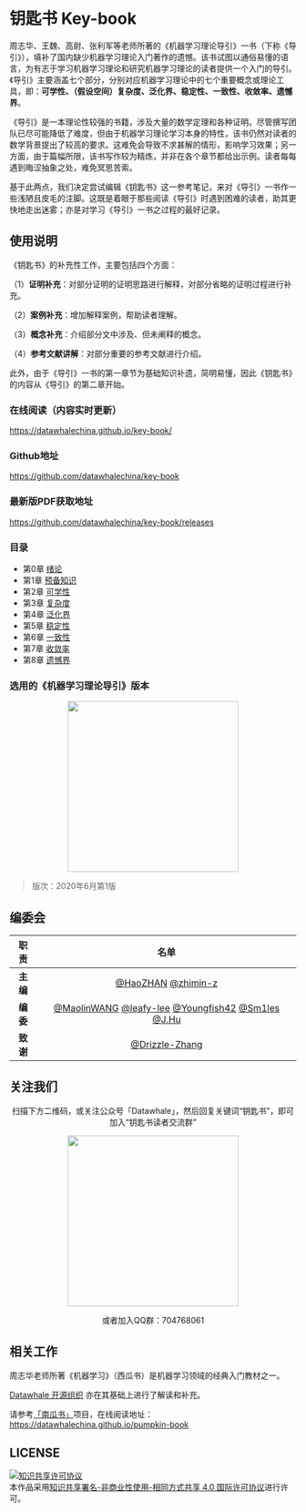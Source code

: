# 钥匙书 Key-book

周志华、王魏、高尉、张利军等老师所著的《机器学习理论导引》一书（下称《导引》），填补了国内缺少机器学习理论入门著作的遗憾。该书试图以通俗易懂的语言，为有志于学习机器学习理论和研究机器学习理论的读者提供一个入门的导引。《导引》主要涵盖七个部分，分别对应机器学习理论中的七个重要概念或理论工具，即：**可学性、（假设空间）复杂度、泛化界、稳定性、一致性、收敛率、遗憾界**。

《导引》是一本理论性较强的书籍，涉及大量的数学定理和各种证明。尽管撰写团队已尽可能降低了难度，但由于机器学习理论学习本身的特性，该书仍然对读者的数学背景提出了较高的要求。这难免会导致不求甚解的情形，影响学习效果；另一方面，由于篇幅所限，该书写作较为精炼，并非在各个章节都给出示例。读者每每遇到晦涩抽象之处，难免冥思苦索。

基于此两点，我们决定尝试编辑《钥匙书》这一参考笔记，来对《导引》一书作一些浅陋且皮毛的注脚。这既是着眼于那些阅读《导引》时遇到困难的读者，助其更快地走出迷雾；亦是对学习《导引》一书之过程的最好记录。

## 使用说明

《钥匙书》的补充性工作，主要包括四个方面：

（1）**证明补充**：对部分证明的证明思路进行解释，对部分省略的证明过程进行补充。

（2）**案例补充**：增加解释案例，帮助读者理解。

（3）**概念补充**：介绍部分文中涉及、但未阐释的概念。

（4）**参考文献讲解**：对部分重要的参考文献进行介绍。

此外，由于《导引》一书的第一章节为基础知识补遗，简明易懂，因此《钥匙书》的内容从《导引》的第二章开始。

### 在线阅读（内容实时更新）
https://datawhalechina.github.io/key-book/

### Github地址
https://github.com/datawhalechina/key-book

### 最新版PDF获取地址
https://github.com/datawhalechina/key-book/releases


### 目录

- 第0章 [绪论](https://datawhalechina.github.io/key-book/#/chapter0/chapter0)
- 第1章 [预备知识](https://datawhalechina.github.io/key-book/#/chapter1/chapter1)
- 第2章 [可学性](https://datawhalechina.github.io/key-book/#/chapter2/chapter2)
- 第3章 [复杂度](https://datawhalechina.github.io/key-book/#/chapter3/chapter3)
- 第4章 [泛化界](https://datawhalechina.github.io/key-book/#/chapter4/chapter4)
- 第5章 [稳定性](https://datawhalechina.github.io/key-book/#/chapter5/chapter5)
- 第6章 [一致性](https://datawhalechina.github.io/key-book/#/chapter6/chapter6)
- 第7章 [收敛率](https://datawhalechina.github.io/key-book/#/chapter7/chapter7)
- 第8章 [遗憾界](https://datawhalechina.github.io/key-book/#/chapter8/chapter8)

### 选用的《机器学习理论导引》版本

<center><img src="res/mlt.jpg" width="300" height= "300"></center>

> 版次：2020年6月第1版<br>

## 编委会

| 职责 | 名单 |
| :---: | :---: |
| **主编** | [@HaoZHAN](https://github.com/zhanhao93) [@zhimin-z](https://github.com/zhimin-z) |
| **编委** | [@MaolinWANG](https://github.com/mlw67) [@leafy-lee](https://github.com/leafy-lee) [@Youngfish42](https://github.com/youngfish42) [@Sm1les](https://github.com/Sm1les) [@J.Hu](https://github.com/inlmouse)|
| **致谢** | [@Drizzle-Zhang](https://github.com/Drizzle-Zhang) |



## 关注我们
<div align=center>
<p>扫描下方二维码，或关注公众号「Datawhale」，然后回复关键词“钥匙书”，即可加入“钥匙书读者交流群”</p>
<img src="res/qr.jpeg" width="300" height= "300">
<p>或者加入QQ群：704768061</p>
</div>


## 相关工作

周志华老师所著《机器学习》（西瓜书）是机器学习领域的经典入门教材之一。

[Datawhale 开源组织](https://github.com/datawhalechina) 亦在其基础上进行了解读和补充。

请参考[「南瓜书」](https://github.com/datawhalechina/pumpkin-book)项目，在线阅读地址：https://datawhalechina.github.io/pumpkin-book



## LICENSE

<a rel="license" href="http://creativecommons.org/licenses/by-nc-sa/4.0/"><img alt="知识共享许可协议" style="border-width:0" src="https://img.shields.io/badge/license-CC%20BY--NC--SA%204.0-lightgrey" /></a><br />本作品采用<a rel="license" href="http://creativecommons.org/licenses/by-nc-sa/4.0/">知识共享署名-非商业性使用-相同方式共享 4.0 国际许可协议</a>进行许可。
